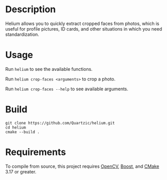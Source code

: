 # Description
Helium allows you to quickly extract cropped faces from photos, which is useful for profile pictures, ID cards, and other situations in which you need standardization.

# Usage
Run `helium` to see the available functions.

Run `helium crop-faces <arguments>` to crop a photo.

Run `helium crop-faces --help` to see available arguments.

# Build
```
git clone https://github.com/Quartzic/helium.git
cd helium
cmake --build .
```

# Requirements
To compile from source, this project requires [OpenCV](https://github.com/opencv/opencv), [Boost](https://github.com/boostorg/boost), and [CMake](https://cmake.org) 3.17 or greater.
